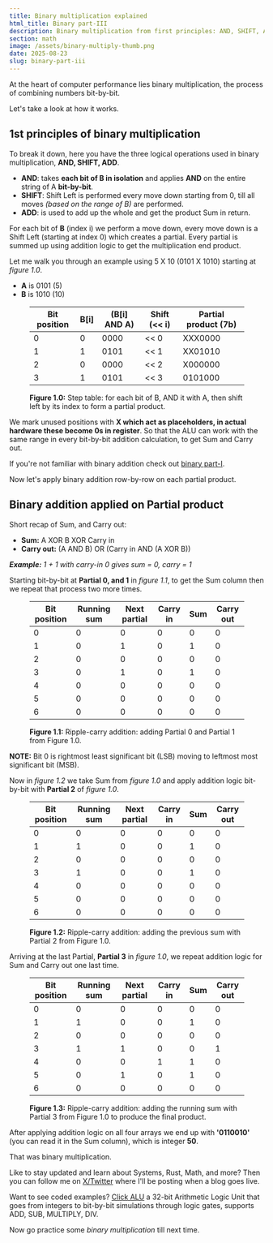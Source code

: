 ```yaml
---
title: Binary multiplication explained
html_title: Binary part-III
description: Binary multiplication from first principles: AND, SHIFT, ADD. Full worked example (5×10), plus short recap on addition logic
section: math
image: /assets/binary-multiply-thumb.png
date: 2025-08-23
slug: binary-part-iii
---
```


At the heart of computer performance lies binary multiplication, the process of combining numbers bit-by-bit.

Let's take a look at how it works.

## 1st principles of binary multiplication

To break it down, here you have the three logical operations used in binary multiplication, **AND, SHIFT, ADD**.

<ul class="post-ul">
  <li><b>AND</b>: takes <b>each bit of B in isolation</b> and applies <b>AND</b> on the entire string of A <b>bit-by-bit</b>.</li>
  <li><b>SHIFT</b>: Shift Left is performed every move down starting from 0, till all moves <i>(based on the range of B)</i> are performed.</li>
  <li><b>ADD</b>: is used to add up the whole and get the product Sum in return.</li>
</ul>

For each bit of **B** (index i) we perform a move down, every move down is a Shift Left (starting at index 0) which creates a partial. Every partial is summed up using addition logic to get the multiplication end product.

Let me walk you through an example using 5 X 10 (0101 X 1010) starting at _figure 1.0_.

<ul class="post-ul">
  <li><b>A</b> is 0101 (5)</li>
  <li><b>B</b> is 1010 (10)</li>
</ul>

<figure>
  <table>
    <thead>
      <tr>
        <th>Bit position</th>
        <th>B[i]</th>
        <th>(B[i] AND A)</th>
        <th>Shift (<< i)</th>
        <th>Partial product (7b)</th>
      </tr>
    </thead>
    <tbody>
      <tr><td>0</td><td>0</td><td>0000</td><td><< 0</td><td>XXX0000</td></tr>
      <tr><td>1</td><td>1</td><td>0101</td><td><< 1</td><td>XX01010</td></tr>
      <tr><td>2</td><td>0</td><td>0000</td><td><< 2</td><td>X000000</td></tr>
      <tr><td>3</td><td>1</td><td>0101</td><td><< 3</td><td>0101000</td></tr>
    </tbody>
  </table>
  <figcaption><b>Figure 1.0:</b> Step table: for each bit of B, AND it with A, then shift left by its index to form a partial product.</figcaption>
</figure>

We mark unused positions with **X which act as placeholders, in actual hardware these become 0s in register**. So that the ALU can work with the same range in every bit-by-bit addition calculation, to get Sum and Carry out.

If you're not familiar with binary addition check out [binary part-I](https://lmpkessels.com/content/2025/2025-07/binary-part-i).

Now let's apply binary addition row-by-row on each partial product.

## Binary addition applied on Partial product

Short recap of Sum, and Carry out:

<ul class="post-ul">
  <li><b>Sum:</b> A XOR B XOR Carry in</li>
  <li><b>Carry out:</b> (A AND B) OR (Carry in AND (A XOR B))</li>
</ul>

_**Example:** 1 + 1 with carry-in 0 gives sum = 0, carry = 1_

Starting bit-by-bit at **Partial 0, and 1** in _figure 1.1_, to get the Sum column then we repeat that process two more times.

<figure>
  <table>
    <thead>
      <tr>
        <th>Bit position</th>
        <th>Running sum</th>
        <th>Next partial</th>
        <th>Carry in</th>
        <th>Sum</th>
        <th>Carry out</th>
      </tr>
    </thead>
    <tbody>
      <tr><td>0</td><td>0</td><td>0</td><td>0</td><td>0</td><td>0</td></tr>
      <tr><td>1</td><td>0</td><td>1</td><td>0</td><td>1</td><td>0</td></tr>
      <tr><td>2</td><td>0</td><td>0</td><td>0</td><td>0</td><td>0</td></tr>
      <tr><td>3</td><td>0</td><td>1</td><td>0</td><td>1</td><td>0</td></tr>
      <tr><td>4</td><td>0</td><td>0</td><td>0</td><td>0</td><td>0</td></tr>
      <tr><td>5</td><td>0</td><td>0</td><td>0</td><td>0</td><td>0</td></tr>
      <tr><td>6</td><td>0</td><td>0</td><td>0</td><td>0</td><td>0</td></tr>
    </tbody>
  </table>
  <figcaption><b>Figure 1.1:</b> Ripple-carry addition: adding Partial 0 and Partial 1 from Figure 1.0.</figcaption>
</figure>

**NOTE:** Bit 0 is rightmost least significant bit (LSB) moving to leftmost most significant bit (MSB).

Now in _figure 1.2_ we take Sum from _figure 1.0_ and apply addition logic bit-by-bit with **Partial 2** of _figure 1.0_.

<figure>
  <table>
    <thead>
      <tr>
        <th>Bit position</th>
        <th>Running sum</th>
        <th>Next partial</th>
        <th>Carry in</th>
        <th>Sum</th>
        <th>Carry out</th>
      </tr>
    </thead>
    <tbody>
      <tr><td>0</td><td>0</td><td>0</td><td>0</td><td>0</td><td>0</td></tr>
      <tr><td>1</td><td>1</td><td>0</td><td>0</td><td>1</td><td>0</td></tr>
      <tr><td>2</td><td>0</td><td>0</td><td>0</td><td>0</td><td>0</td></tr>
      <tr><td>3</td><td>1</td><td>0</td><td>0</td><td>1</td><td>0</td></tr>
      <tr><td>4</td><td>0</td><td>0</td><td>0</td><td>0</td><td>0</td></tr>
      <tr><td>5</td><td>0</td><td>0</td><td>0</td><td>0</td><td>0</td></tr>
      <tr><td>6</td><td>0</td><td>0</td><td>0</td><td>0</td><td>0</td></tr>
    </tbody>
  </table>
  <figcaption><b>Figure 1.2:</b> Ripple-carry addition: adding the previous sum with Partial 2 from Figure 1.0.</figcaption>
</figure>

Arriving at the last Partial, **Partial 3** in _figure 1.0_, we repeat addition logic for Sum and Carry out one last time.

<figure>
  <table>
    <thead>
      <tr>
        <th>Bit position</th>
        <th>Running sum</th>
        <th>Next partial</th>
        <th>Carry in</th>
        <th>Sum</th>
        <th>Carry out</th>
      </tr>
    </thead>
    <tbody>
      <tr><td>0</td><td>0</td><td>0</td><td>0</td><td>0</td><td>0</td></tr>
      <tr><td>1</td><td>1</td><td>0</td><td>0</td><td>1</td><td>0</td></tr>
      <tr><td>2</td><td>0</td><td>0</td><td>0</td><td>0</td><td>0</td></tr>
      <tr><td>3</td><td>1</td><td>1</td><td>0</td><td>0</td><td>1</td></tr>
      <tr><td>4</td><td>0</td><td>0</td><td>1</td><td>1</td><td>0</td></tr>
      <tr><td>5</td><td>0</td><td>1</td><td>0</td><td>1</td><td>0</td></tr>
      <tr><td>6</td><td>0</td><td>0</td><td>0</td><td>0</td><td>0</td></tr>
    </tbody>
  </table>
  <figcaption><b>Figure 1.3:</b> Ripple-carry addition: adding the running sum with Partial 3 from Figure 1.0 to produce the final product.</figcaption>
</figure>

After applying addition logic on all four arrays we end up with **'0110010'** (you can read it in the Sum column), which is integer **50**.

That was binary multiplication.

Like to stay updated and learn about Systems, Rust, Math, and more? Then you can follow me on [X/Twitter](https://x.com/lmpkessels) where I'll be posting when a blog goes live.

Want to see coded examples? [Click ALU](https://github.com/Lmpkessels/axiom.git) a 32-bit Arithmetic Logic Unit that goes from integers to bit-by-bit simulations through logic gates, supports ADD, SUB, MULTIPLY, DIV.

Now go practice some _binary multiplication_ till next time.
